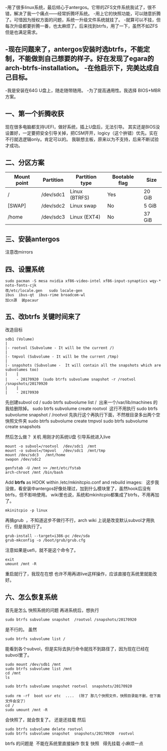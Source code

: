 -用了很多linux系统，最后倾心于antergos。它带的ZFS文件系统我试了，很不错，解决了我一个痛点——经常折腾坏系统。
-用上它的快照功能，可以随意折腾了。可惜因为授权方面的问题，系统一升级文件系统就挂了。
-就算可以不挂，但每次升级都要折腾一番，也太麻烦了。后来找到btrfs，用了一下，虽然不如ZFS但是也满足需求。

-现在问题来了，antergos安装时选btrfs，不能定制，不能做到自己想要的样子。好在发现了egara的arch-btrfs-installation。
-在他启示下，完美达成自己目标。
--------------------------------

-我是安装在64G U盘上，随走随带随用。
-为了提高通用性。我选择 BIOS+MBR方案。

## 一、第一个折腾收获 ##
现在很多电脑都支持UEFI，做好系统，插上U盘后，无法引导。
其实还是BIOS没设置好，一定要把安全引导关掉，把CSM开开，logicy（这个拚错）优先。实在不行就选逻辑only。肯定可以的。
我联想主板，原来以为不支持，后来不断试验才成功。


## 二、分区方案 ## 

| Mount point | Partition | Partition type      | Bootable flag | Size   |
|-------------|-----------|---------------------|---------------|--------|
| /           | /dev/sdc1 | Linux (BTRFS)       | Yes           | 20 GiB |
| [SWAP]      | /dev/sdc2 | Linux swap          | No            | 5 GiB  |
| /home       | /dev/sdc3 | Linux (EXT4)        | No            | 37 GiB |

## 三、安装antergos ##
注意改mirrors

##  四、设置系统 ##

```
sudo pacman -S mesa nvidia xf86-video-intel xf86-input-synaptics wqy-*   noto-fonts-cjk 
改/etc/locale.gen   sudo locale-gen
ibus  ibus-qt  ibus-rime broadcom-wl  
加cn源  装pacaur
```

## 五、改btrfs   关键时间来了 ##
改造目标
```
sdb1 (Volume)
|
|- rootvol (Subvolume - It will be the current /)
|     
|- tmpvol (Subvolume - It will be the current /tmp)
|
|- snapshots (Subvolume -  It will contain all the snapshots which are subvolumes too)
|    |
|    - 20170920 （sudo btrfs subvolume snapshot -r /rootvol  /snapshots/20170920
|    |
|    - 20170930
```
先创建subvol
cd /
sudo btrfs subvolume list /  出来一个/var/lib/machines 的 我给删除掉。
sudo btrfs subvolume create rootvol  这行不用执行
sudo btrfs subvolume snapshot / /rootvol 先执行这个再执行下面，不然根目录多出两个空快照文件夹
sudo btrfs subvolume create tmpvol
sudo btrfs subvolume create snapshots


然后怎么做？
关机  用刚才的系统U盘 引导系统进入live
```
mount -o subvol=/rootvol  /dev/sdc1  /mnt
mount -o subvol=/tmpvol   /dev/sdc1  /mnt/tmp
mount /dev/sdc3   /mnt/home
swapon /dev/sdc2
```
```
genfstab -U /mnt >> /mnt/etc/fstab
arch-chroot /mnt /bin/bash
```
Add **btrfs** as HOOK within /etc/mkinitcpio.conf and rebuild images:   
这步我没做，看安装中antergos好像处理过，加到什么模块里了，虽然hook后没有btrfs，但不影响使用。
wiki里也说，系统和mkinitcpio都集成了btrfs，不用再加了。
```
mkinitcpio -p linux
```
再搞grub  ，不知道这步不做行不行，arch wiki 上说是改变默认subvol才用执行，但是我执行了。
```
grub-install --target=i386-pc /dev/sda
grub-mkconfig -o /boot/grub/grub.cfg
```
注意如果是uefi，就不是这个命令了。
```
exit
umount /mnt -R
```

重启就行了，我现在在想 也许不用再进live这样操作，应该直接在系统里就能改好。

## 六、怎么恢复系统 ##
首先是怎么 快照系统的问题
再进系统后，想执行
```
sudo btrfs subvolume snapshot  /rootvol /snapshots/20170920
```
是不行的。
虽然
```
sudo btrfs subvolume list /
```
能看到各个subvol，但是实际去执行命令就找不到路径了，因为现在已经在subvol里了。
```
sudo mount /dev/sdb1 /mnt
sudo btrfs subvolume list /mnt
cd /mnt 
ls

sudo btrfs subvolume snapshot rootvol  snapshots/20170920

sudo rm -rf  boot usr etc  ....  (除了 那几个快照文件，快照目录能不删，但下面文件会没了）
cd /
sudo umount /mnt -R
```

会快照了，就会恢复了。
还是还挂载
然后
```
sudo btrfs subvolume delete rootvol  
sudo btrfs subvolume snapshot  snapshots/20170920  rootvol 
```

btrfs 的问题是  不能在系统里直接操作 恢复 快照   得先挂载 小麻烦一点


